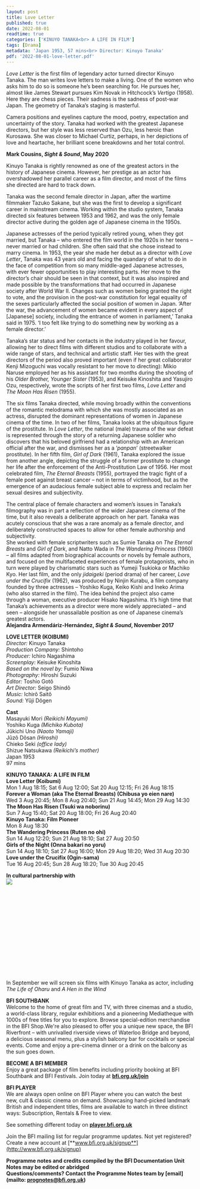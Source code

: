 ```yaml
---
layout: post
title: Love Letter
published: true
date: 2022-08-01
readtime: true
categories: ['KINUYO TANAKA<br> A LIFE IN FILM']
tags: [Drama]
metadata: 'Japan 1953, 57 mins<br> Director: Kinuyo Tanaka'
pdf: '2022-08-01-love-letter.pdf'
---
```


_Love Letter_ is the first film of legendary actor turned director Kinuyo Tanaka. The man writes love letters to make a living. One of the women who asks him to do so is someone he’s been searching for. He pursues her, almost like James Stewart pursues Kim Novak in Hitchcock’s _Vertigo_ (1958). Here they are chess pieces. Their sadness is the sadness of post-war Japan. The geometry of Tanaka’s staging is masterful.

Camera positions and eyelines capture the mood, poetry, expectation and uncertainty of the story. Tanaka had worked with the greatest Japanese directors, but her style was less reserved than Ozu, less heroic than Kurosawa. She was closer to Michael Curtiz, perhaps, in her depictions of love and heartache, her brilliant scene breakdowns and her total control.

**Mark Cousins, _Sight & Sound_, May 2020**

Kinuyo Tanaka is rightly renowned as one of the greatest actors in the history of Japanese cinema. However, her prestige as an actor has overshadowed her parallel career as a film director, and most of the films she directed are hard to track down.

Tanaka was the second female director in Japan, after the wartime filmmaker Tazuko Sakane, but she was the first to develop a significant career in mainstream cinema. Working within the studio system, Tanaka directed six features between 1953 and 1962, and was the only female director active during the golden age of Japanese cinema in the 1950s.

Japanese actresses of the period typically retired young, when they got married, but Tanaka – who entered the film world in the 1920s in her teens – never married or had children. She often said that she chose instead to marry cinema. In 1953, the year she made her debut as a director with _Love Letter_, Tanaka was 43 years old and facing the quandary of what to do in the face of competition from so many middle-aged Japanese actresses, with ever fewer opportunities to play interesting parts. Her move to the director’s chair should be seen in that context, but it was also inspired and made possible by the transformations that had occurred in Japanese society after World War II. Changes such as women being granted the right to vote, and the provision in the post-war constitution for legal equality of the sexes particularly affected the social position of women in Japan. ‘After the war, the advancement of women became evident in every aspect of [Japanese] society, including the entrance of women in parliament,’ Tanaka said in 1975. ‘I too felt like trying to do something new by working as a female director.’

Tanaka’s star status and her contacts in the industry played in her favour, allowing her to direct films with different studios and to collaborate with a wide range of stars, and technical and artistic staff. Her ties with the great directors of the period also proved important (even if her great collaborator Kenji Mizoguchi was vocally resistant to her move to directing): Mikio Naruse employed her as his assistant for two months during the shooting of his _Older Brother, Younger Sister_ (1953), and Keisuke Kinoshita and Yasujiro Ozu, respectively, wrote the scripts of her first two films, _Love Letter_ and _The Moon Has Risen_ (1955).

The six films Tanaka directed, while moving broadly within the conventions of the romantic melodrama with which she was mostly associated as an actress, disrupted the dominant representations of women in Japanese cinema of the time. In two of her films, Tanaka looks at the ubiquitous figure of the prostitute. In _Love Letter_, the national (male) trauma of the war defeat is represented through the story of a returning Japanese soldier who discovers that his beloved girlfriend had a relationship with an American official after the war, and dismisses her as a ‘_panpan_’ (streetwalker prostitute). In her fifth film, _Girl of Dark_ (1961), Tanaka explored the issue from another angle, depicting the struggle of a former prostitute to change her life after the enforcement of the Anti-Prostitution Law of 1956. Her most celebrated film, _The Eternal Breasts_ (1955), portrayed the tragic fight of a female poet against breast cancer – not in terms of victimhood, but as the emergence of an audacious female subject able to express and reclaim her sexual desires and subjectivity.

The central place of female characters and women’s issues in Tanaka’s filmography was in part a reflection of the wider Japanese cinema of the time, but it also reveals a deliberate approach on her part. Tanaka was acutely conscious that she was a rare anomaly as a female director, and deliberately constructed spaces to allow for other female authorship and subjectivity.  
She worked with female scriptwriters such as Sumie Tanaka on _The Eternal Breasts_ and _Girl of Dark_, and Natto Wada in _The Wandering Princess_ (1960) – all films adapted from biographical accounts or novels by female authors, and focused on the multifaceted experiences of female protagonists, who in turn were played by charismatic stars such as Yumeji Tsukioka or Machiko Kyo. Her last film, and the only _jidaigeki_ (period drama) of her career, _Love under the Crucifix_ (1962), was produced by Ninjin Kurabu, a film company founded by three actresses – Yoshiko Kuga, Keiko Kishi and Ineko Arima (who also starred in the film). The idea behind the project also came through a woman, executive producer Hisako Nagashima. It’s high time that Tanaka’s achievements as a director were more widely appreciated – and seen – alongside her unassailable position as one of Japanese cinema’s greatest actors.  
**Alejandra Armendáriz-Hernández, _Sight & Sound_, November 2017**  

**LOVE LETTER (KOIBUMI)**  
_Director:_ Kinuyo Tanaka  
_Production Company:_ Shintoho  
_Producer:_ Ichiro Nagashima  
_Screenplay:_ Keisuke Kinoshita  
_Based on the novel by:_ Fumio Niwa  
_Photography:_ Hiroshi Suzuki  
_Editor:_ Toshio Gotô  
_Art Director:_ Seigo Shindô  
_Music:_ Ichirô Saitô  
_Sound:_ Yûji Dôgen  

**Cast**  
Masayuki Mori _(Reikichi Mayumi)_  
Yoshiko Kuga _(Michiko Kubota)_  
Jûkichi Uno _(Naoto Yamaji)_  
Jûzô Dôsan _(Hiroshi)_  
Chieko Seki _(office lady)_  
Shizue Natsukawa _(Reikichi’s mother)_  
Japan 1953  
97 mins  

**KINUYO TANAKA: A LIFE IN FILM**  
**Love Letter (Koibumi)**  
Mon 1 Aug 18:15; Sat 6 Aug 12:00; Sat 20 Aug 12:15; Fri 26 Aug 18:15  
**Forever a Woman (aka The Eternal Breasts) (Chibusa yo eien nare)**  
Wed 3 Aug 20:45; Mon 8 Aug 20:40; Sun 21 Aug 14:45; Mon 29 Aug 14:30  
**The Moon Has Risen (Tsuki wa noborinu)**  
Sun 7 Aug 15:40; Sat 20 Aug 18:00; Fri 26 Aug 20:40  
**Kinuyo Tanaka: Film Pioneer**  
Mon 8 Aug 18:30  
**The Wandering Princess (Ruten no ohi)**  
Sun 14 Aug 12:20; Sun 21 Aug 18:10; Sat 27 Aug 20:50  
**Girls of the Night (Onna bakari no yoru)**  
Sun 14 Aug 18:10; Sat 27 Aug 16:00; Mon 29 Aug 18:20; Wed 31 Aug 20:30  
**Love under the Crucifix (Ogin-sama)**  
Tue 16 Aug 20:45; Sun 28 Aug 18:20; Tue 30 Aug 20:45  

**In cultural partnership with**  
<img style="float: left;" src="/EIFF.png">
<br><br><br><br><br><br><br><br><br><br><br><br><br><br><br>

In September we will screen six films with Kinuyo Tanaka as actor, including _The Life of Oharu_ and _A Hen in the Wind_  

**BFI SOUTHBANK**  
Welcome to the home of great film and TV, with three cinemas and a studio, a world-class library, regular exhibitions and a pioneering Mediatheque with 1000s of free titles for you to explore. Browse special-edition merchandise in the BFI Shop.We&#39;re also pleased to offer you a unique new space, the BFI Riverfront – with unrivalled riverside views of Waterloo Bridge and beyond, a delicious seasonal menu, plus a stylish balcony bar for cocktails or special events. Come and enjoy a pre-cinema dinner or a drink on the balcony as the sun goes down.  

**BECOME A BFI MEMBER**  
Enjoy a great package of film benefits including priority booking at BFI Southbank and BFI Festivals. Join today at [**bfi.org.uk/join**](http://www.bfi.org.uk/join)  

**BFI PLAYER**  
 We are always open online on BFI Player where you can watch the best new, cult &amp; classic cinema on demand. Showcasing hand-picked landmark British and independent titles, films are available to watch in three distinct ways: Subscription, Rentals &amp; Free to view.  

See something different today on [**player.bfi.org.uk**](https://player.bfi.org.uk)  

Join the BFI mailing list for regular programme updates. Not yet registered? Create a new account at [**www.bfi.org.uk/signup**](http://www.bfi.org.uk/signup)

**Programme notes and credits compiled by the BFI Documentation Unit  
Notes may be edited or abridged  
Questions/comments? Contact the Programme Notes team by [email](mailto: prognotes@bfi.org.uk)**
